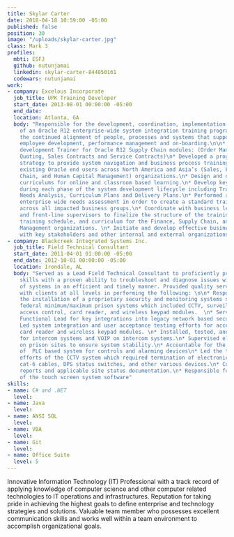 ```yaml
---
title: Skylar Carter
date: 2018-04-18 10:59:00 -05:00
published: false
position: 30
image: "/uploads/skylar-carter.jpg"
class: Mark 3
profiles:
  mbti: ESFJ
  github: nutunjamai
  linkedin: skylar-carter-844050161
  codewars: nutunjamai
work:
- company: Excelous Incorporate
  job_title: UPK Training Developer
  start_date: 2013-08-01 00:00:00 -05:00
  end_date: 
  location: Atlanta, GA
  body: "Responsible for the development, coordination, implementation and administration
    of an Oracle R12 enterprise-wide system integration training program to ensure
    the continued alignment of people, processes and systems that support and maintain
    employee development, performance management and on-boarding.\n\n* Serve as content
    development Trainer for Oracle R12 Supply Chain modules: (Order Management, Sales
    Quoting, Sales Contracts and Service Contracts)\n* Developed a program wide training
    strategy to provide system navigation and business process training for new and
    existing Oracle end users across North America and Asia’s (Sales, Finance, Supply
    Chain, and Human Capital Management) organizations.\n* Design and develop training
    curriculums for online and classroom based learning.\n* Develop key training deliverables
    during each phase of the system development lifecycle including Training Strategy,
    Needs Analysis, Curriculum Plans and Delivery Plans.\n* Performed an in-depth
    enterprise wide needs assessment in order to create a standard training model
    across all impacted business groups.\n* Coordinate with business leads, managers
    and front-line supervisors to finalize the structure of the training program,
    training schedule, and curriculum for the Finance, Supply Chain, and Human Capital
    Management organizations. \n* Initiate and develop effective business relationships
    with key stakeholders and other internal and external organizations."
- company: Blackcreek Integrated Systems Inc.
  job_title: Field Technical Consultant
  start_date: 2011-04-01 01:00:00 -05:00
  end_date: 2012-10-01 00:00:00 -05:00
  location: Irondale, AL
  body: "Served as a Lead Field Technical Consultant to proficiently provide technical
    skills with a proven ability to troubleshoot and diagnose issues with a wide variety
    of systems in an efficient and timely manner. Provided quality service working
    with clients at all levels in performing the following: \n\n* Responsible for
    the installation of a proprietary security and monitoring systems software inside
    federal minimum/maximum prison systems which included CCTV, surveillance camera,
    access control, card reader, and wireless keypad modules.  \n* Served as team’s
    Functional Lead for key integrations into legacy network based security systems.\n*
    Led system integration and user acceptance testing efforts for access control,
    card reader and wireless keypad modules. \n* Installed, tested, and responsible
    for intercom systems and VOIP on intercom systems.\n* Supervised electrical contractors
    on prison sites to ensure system stability.\n* Accountable for the  maintenance
    of  PLC based system for controls and alarming devices\n* Led the troubleshooting
    efforts of the CCTV system which required termination of electronic door locks,
    cat-6 cables, DPS status switches, and other various devices.\n* Completed daily
    reports and applicable site status documentation.\n* Responsible for the maintenance
    of the touch screen system software"
skills:
- name: C# and .NET
  level: 
- name: Java
  level: 
- name: ANSI SQL
  level: 
- name: VBA
  level: 
- name: Git
  level: 
- name: Office Suite
  level: 5
---
```


Innovative Information Technology (IT) Professional with a track record of applying knowledge of computer science and other computer related technologies to IT operations and infrastructures.   Reputation for taking pride in achieving the highest goals to define enterprise and technology strategies and solutions.  Valuable team member who possesses excellent communication skills and works well within a team environment to accomplish organizational goals.